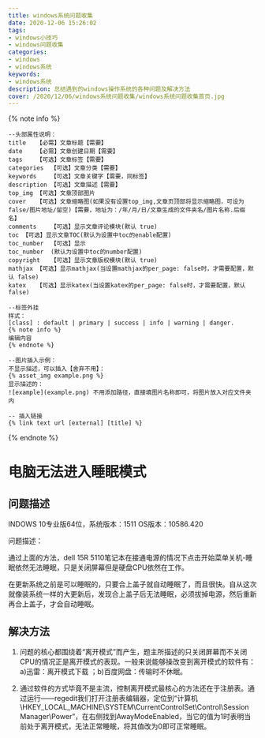 ```yaml
---
title: windows系统问题收集
date: 2020-12-06 15:26:02
tags:
- windows小技巧
- windows问题收集
categories:
- windows
- windows系统
keywords:
- windows系统
description: 总结遇到的windows操作系统的各种问题及解决方法
cover: /2020/12/06/windows系统问题收集/windows系统问题收集首页.jpg
---
```


{% note info %}
```Text
--头部属性说明：
title	【必需】文章标题【需要】
date	【必需】文章创建日期【需要】
tags	【可选】文章标签【需要】
categories	【可选】文章分类【需要】
keywords	【可选】文章关键字【需要，同标签】
description	【可选】文章描述【需要】
top_img	【可选】文章顶部图片
cover	【可选】文章缩略图(如果没有设置top_img,文章页顶部将显示缩略图，可设为false/图片地址/留空)【需要，地址为：/年/月/日/文章生成的文件夹名/图片名称.后缀名】
comments	【可选】显示文章评论模块(默认 true)
toc	【可选】显示文章TOC(默认为设置中toc的enable配置)
toc_number	【可选】显示
toc_number	(默认为设置中toc的number配置)
copyright	【可选】显示文章版权模块(默认 true)
mathjax	【可选】显示mathjax(当设置mathjax的per_page: false时，才需要配置，默认 false)
katex	【可选】显示katex(当设置katex的per_page: false时，才需要配置，默认 false)

--标签外挂
样式：
[class] : default | primary | success | info | warning | danger.
{% note info %}
编辑内容
{% endnote %}

--图片插入示例：
不显示描述，可以插入【舍弃不用】：
{% asset_img example.png %}
显示描述的：
![example](example.png)	不用添加路径，直接填图片名称即可，将图片放入对应文件夹内

-- 插入链接
{% link text url [external] [title] %}

```
{% endnote %}

# 电脑无法进入睡眠模式
## 问题描述

INDOWS 10专业版64位，系统版本：1511 OS版本：10586.420

问题描述：

通过上面的方法，dell 15R 5110笔记本在接通电源的情况下点击开始菜单关机-睡眠依然无法睡眠，只是关闭屏幕但是硬盘CPU依然在工作。

在更新系统之前是可以睡眠的，只要合上盖子就自动睡眠了，而且很快。自从这次就像装系统一样的大更新后，发现合上盖子后无法睡眠，必须拔掉电源，然后重新再合上盖子，才会自动睡眠。

## 解决方法
1. 问题的核心都围绕着“离开模式”而产生，题主所描述的只关闭屏幕而不关闭CPU的情况正是离开模式的表现。一般来说能够操改变到离开模式的软件有：a)迅雷：离开模式下载 ；b)百度网盘：传输时不休眠。

2. 通过软件的方式毕竟不是主流，控制离开模式最核心的方法还在于注册表。通过运行——regedit我们打开注册表编辑器，定位到“计算机\HKEY_LOCAL_MACHINE\SYSTEM\CurrentControlSet\Control\Session Manager\Power”，在右侧找到AwayModeEnabled，当它的值为1时表明当前处于离开模式，无法正常睡眠，将其值改为0即可正常睡眠。
